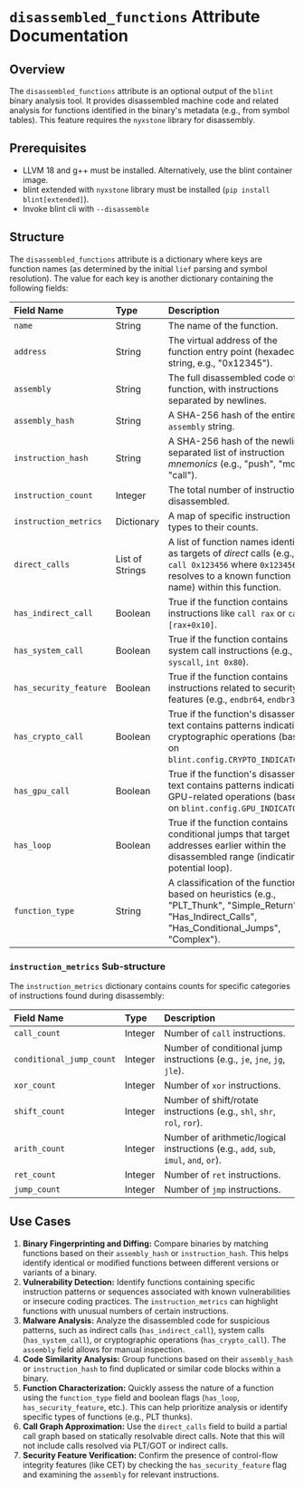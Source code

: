 # `disassembled_functions` Attribute Documentation

## Overview

The `disassembled_functions` attribute is an optional output of the `blint` binary analysis tool. It provides disassembled machine code and related analysis for functions identified in the binary's metadata (e.g., from symbol tables). This feature requires the `nyxstone` library for disassembly.

## Prerequisites

*   LLVM 18 and g++ must be installed. Alternatively, use the blint container image.
*   blint extended with `nyxstone` library must be installed (`pip install blint[extended]`).
*   Invoke blint cli with `--disassemble`

## Structure

The `disassembled_functions` attribute is a dictionary where keys are function names (as determined by the initial `lief` parsing and symbol resolution). The value for each key is another dictionary containing the following fields:

| Field Name | Type | Description |
| :--- | :--- | :--- |
| `name` | String | The name of the function. |
| `address` | String | The virtual address of the function entry point (hexadecimal string, e.g., "0x12345"). |
| `assembly` | String | The full disassembled code of the function, with instructions separated by newlines. |
| `assembly_hash` | String | A SHA-256 hash of the entire `assembly` string. |
| `instruction_hash` | String | A SHA-256 hash of the newline-separated list of instruction *mnemonics* (e.g., "push", "mov", "call"). |
| `instruction_count` | Integer | The total number of instructions disassembled. |
| `instruction_metrics` | Dictionary | A map of specific instruction types to their counts. |
| `direct_calls` | List of Strings | A list of function names identified as targets of *direct* calls (e.g., `call 0x123456` where `0x123456` resolves to a known function name) within this function. |
| `has_indirect_call` | Boolean | True if the function contains instructions like `call rax` or `call [rax+0x10]`. |
| `has_system_call` | Boolean | True if the function contains system call instructions (e.g., `syscall`, `int 0x80`). |
| `has_security_feature` | Boolean | True if the function contains instructions related to security features (e.g., `endbr64`, `endbr32`). |
| `has_crypto_call` | Boolean | True if the function's disassembly text contains patterns indicating cryptographic operations (based on `blint.config.CRYPTO_INDICATORS`). |
| `has_gpu_call` | Boolean | True if the function's disassembly text contains patterns indicating GPU-related operations (based on `blint.config.GPU_INDICATORS`). |
| `has_loop` | Boolean | True if the function contains conditional jumps that target addresses earlier within the disassembled range (indicating a potential loop). |
| `function_type` | String | A classification of the function based on heuristics (e.g., "PLT_Thunk", "Simple_Return", "Has_Indirect_Calls", "Has_Conditional_Jumps", "Complex"). |

### `instruction_metrics` Sub-structure

The `instruction_metrics` dictionary contains counts for specific categories of instructions found during disassembly:

| Field Name | Type | Description |
| :--- | :--- | :--- |
| `call_count` | Integer | Number of `call` instructions. |
| `conditional_jump_count` | Integer | Number of conditional jump instructions (e.g., `je`, `jne`, `jg`, `jle`). |
| `xor_count` | Integer | Number of `xor` instructions. |
| `shift_count` | Integer | Number of shift/rotate instructions (e.g., `shl`, `shr`, `rol`, `ror`). |
| `arith_count` | Integer | Number of arithmetic/logical instructions (e.g., `add`, `sub`, `imul`, `and`, `or`). |
| `ret_count` | Integer | Number of `ret` instructions. |
| `jump_count` | Integer | Number of `jmp` instructions. |

## Use Cases

1.  **Binary Fingerprinting and Diffing:** Compare binaries by matching functions based on their `assembly_hash` or `instruction_hash`. This helps identify identical or modified functions between different versions or variants of a binary.
2.  **Vulnerability Detection:** Identify functions containing specific instruction patterns or sequences associated with known vulnerabilities or insecure coding practices. The `instruction_metrics` can highlight functions with unusual numbers of certain instructions.
3.  **Malware Analysis:** Analyze the disassembled code for suspicious patterns, such as indirect calls (`has_indirect_call`), system calls (`has_system_call`), or cryptographic operations (`has_crypto_call`). The `assembly` field allows for manual inspection.
4.  **Code Similarity Analysis:** Group functions based on their `assembly_hash` or `instruction_hash` to find duplicated or similar code blocks within a binary.
5.  **Function Characterization:** Quickly assess the nature of a function using the `function_type` field and boolean flags (`has_loop`, `has_security_feature`, etc.). This can help prioritize analysis or identify specific types of functions (e.g., PLT thunks).
6.  **Call Graph Approximation:** Use the `direct_calls` field to build a partial call graph based on statically resolvable direct calls. Note that this will not include calls resolved via PLT/GOT or indirect calls.
7.  **Security Feature Verification:** Confirm the presence of control-flow integrity features (like CET) by checking the `has_security_feature` flag and examining the `assembly` for relevant instructions.

